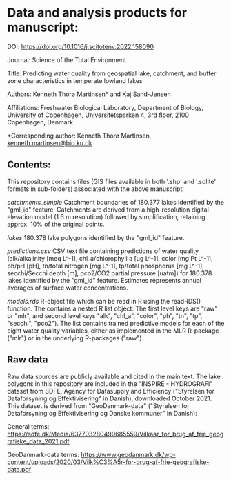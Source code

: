 # Data and analysis products for manuscript:

DOI: https://doi.org/10.1016/j.scitotenv.2022.158090

Journal: Science of the Total Environment

Title: Predicting water quality from geospatial lake, catchment, and buffer zone characteristics in temperate lowland lakes

Authors: Kenneth Thorø Martinsen* and Kaj Sand-Jensen

Affiliations: Freshwater Biological Laboratory, Department of Biology, University of Copenhagen, Universitetsparken 4, 3rd floor, 2100 Copenhagen, Denmark

*Corresponding author: Kenneth Thorø Martinsen, kenneth.martinsen@bio.ku.dk

## Contents:

This repository contains files (GIS files available in both '.shp' and '.sqlite' formats in sub-folders) associated with the above manuscript:

*catchments_simple* Catchment boundaries of 180.377 lakes identified by the "gml_id" feature. Catchments are derived from a high-resolution digital elevation model (1.6 m resolution) followed by simplification, retaining approx. 10% of the original points.

*lakes* 180.378 lake polygons identified by the "gml_id" feature.

*predictions.csv* CSV text file containing predictions of water quality (alk/alkalinity [meq L^-1], chl_a/chlorophyll a [ug L^-1], color [mg Pt L^-1], ph/pH [pH], tn/total nitrogen [mg L^-1], tp/total phosphorus [mg L^-1], secchi/Secchi depth [m], pco2/CO2 partial pressure [uatm]) for 180.378 lakes identified by the "gml_id" feature. Estimates represents annual averages of surface water concentrations.

*models.rds* R-object file which can be read in R using the readRDS() function. The contains a nested R list object: The first level keys are "raw" or "mlr", and second level keys "alk", "chl_a", "color", "ph", "tn", "tp", "secchi", "pco2"). The list contains trained predictive models for each of the eight water quality variables, either as implemented in the MLR R-package ("mlr") or in the underlying R-packages ("raw").

## Raw data

Raw data sources are publicly available and cited in the main text. The lake polygons in this repository are included in the "INSPIRE - HYDROGRAFI" dataset from SDFE, Agency for Datasupply and Efficiency ("Styrelsen for Dataforsyning og Effektivisering" in Danish), downloaded October 2021. This dataset is derived from "GeoDanmark-data" ("Styrelsen for Dataforsyning og Effektivisering og Danske kommuner" in Danish):

General terms:
https://sdfe.dk/Media/637703280490685559/Vilkaar_for_brug_af_frie_geografiske_data_2021.pdf

GeoDanmark-data terms:
https://www.geodanmark.dk/wp-content/uploads/2020/03/Vilk%C3%A5r-for-brug-af-frie-geografiske-data.pdf
